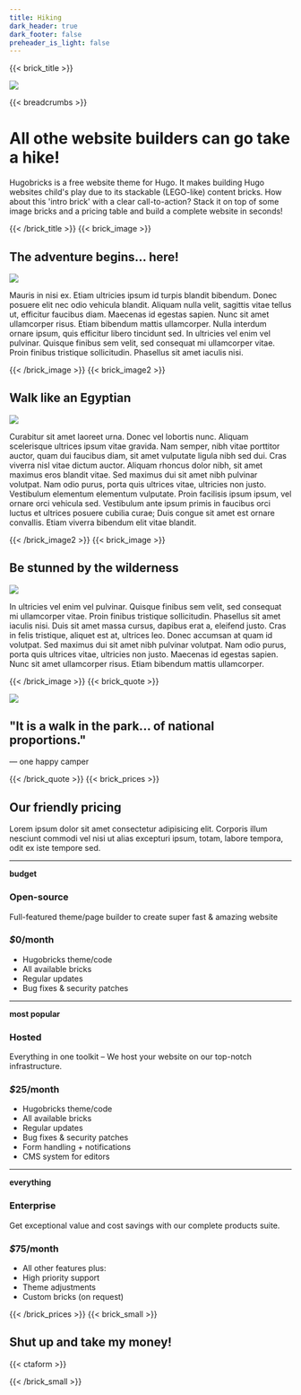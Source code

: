 ```yaml
---
title: Hiking
dark_header: true
dark_footer: false
preheader_is_light: false
---
```

{{< brick_title >}}

![](/uploads/photos/hike/hike01.jpg)

{{< breadcrumbs >}}

# All othe website builders can go take a hike!

Hugobricks is a free website theme for Hugo. It makes building Hugo websites child's play due to its stackable (LEGO-like) content bricks. How about this 'intro brick' with a clear call-to-action? Stack it on top of some image bricks and a pricing table and build a complete website in seconds!

{{< /brick_title >}}
{{< brick_image >}}

## The adventure begins... here!

![](/uploads/photos/hike/hike03.jpg)

Mauris in nisi ex. Etiam ultricies ipsum id turpis blandit bibendum. Donec posuere elit nec odio vehicula blandit. Aliquam nulla velit, sagittis vitae tellus ut, efficitur faucibus diam. Maecenas id egestas sapien. Nunc sit amet ullamcorper risus. Etiam bibendum mattis ullamcorper. Nulla interdum ornare ipsum, quis efficitur libero tincidunt sed. In ultricies vel enim vel pulvinar. Quisque finibus sem velit, sed consequat mi ullamcorper vitae. Proin finibus tristique sollicitudin. Phasellus sit amet iaculis nisi.

{{< /brick_image >}}
{{< brick_image2 >}}

## Walk like an Egyptian

![](/uploads/photos/hike/hike06.jpg)

Curabitur sit amet laoreet urna. Donec vel lobortis nunc. Aliquam scelerisque ultrices ipsum vitae gravida. Nam semper, nibh vitae porttitor auctor, quam dui faucibus diam, sit amet vulputate ligula nibh sed dui. Cras viverra nisl vitae dictum auctor. Aliquam rhoncus dolor nibh, sit amet maximus eros blandit vitae. Sed maximus dui sit amet nibh pulvinar volutpat. Nam odio purus, porta quis ultrices vitae, ultricies non justo. Vestibulum elementum elementum vulputate. Proin facilisis ipsum ipsum, vel ornare orci vehicula sed. Vestibulum ante ipsum primis in faucibus orci luctus et ultrices posuere cubilia curae; Duis congue sit amet est ornare convallis. Etiam viverra bibendum elit vitae blandit. 

{{< /brick_image2 >}}
{{< brick_image >}}

## Be stunned by the wilderness

![](/uploads/photos/hike/hike07.jpg)

In ultricies vel enim vel pulvinar. Quisque finibus sem velit, sed consequat mi ullamcorper vitae. Proin finibus tristique sollicitudin. Phasellus sit amet iaculis nisi. Duis sit amet massa cursus, dapibus erat a, eleifend justo. Cras in felis tristique, aliquet est at, ultrices leo. Donec accumsan at quam id volutpat. Sed maximus dui sit amet nibh pulvinar volutpat. Nam odio purus, porta quis ultrices vitae, ultricies non justo. Maecenas id egestas sapien. Nunc sit amet ullamcorper risus. Etiam bibendum mattis ullamcorper.

{{< /brick_image >}}
{{< brick_quote >}}

![](/uploads/photos/hike/hike01.jpg)

## "It is a walk in the park... of national proportions."
— one happy camper

{{< /brick_quote >}}
{{< brick_prices >}}

## Our friendly pricing

Lorem ipsum dolor sit amet consectetur adipisicing elit. Corporis illum nesciunt commodi vel nisi ut alias excepturi ipsum, totam, labore tempora, odit ex iste tempore sed.

---

**budget**

### Open-source

Full-featured theme/page builder to create super fast & amazing website

### _$_**0**/month

- Hugobricks theme/code
- All available bricks
- Regular updates
- Bug fixes & security patches

---

**most popular**

### Hosted

Everything in one toolkit – We host your website on our top-notch infrastructure.

### _$_**25**/month

- Hugobricks theme/code
- All available bricks
- Regular updates
- Bug fixes & security patches
- Form handling + notifications
- CMS system for editors

---

**everything**

### Enterprise

Get exceptional value and cost savings with our complete products suite.

### _$_**75**/month

- All other features plus:
- High priority support 
- Theme adjustments
- Custom bricks (on request)

{{< /brick_prices >}}
{{< brick_small >}}

## Shut up and take my money!

{{< ctaform >}}

{{< /brick_small >}}